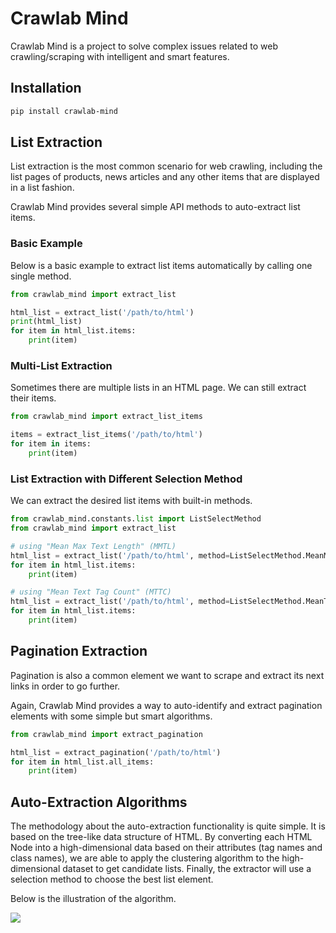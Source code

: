 # Crawlab Mind
Crawlab Mind is a project to solve complex issues related to web crawling/scraping with intelligent and smart features.

## Installation

```sh
pip install crawlab-mind
```

## List Extraction

List extraction is the most common scenario for web crawling, including the list pages of products, news articles and any other items that are displayed in a list fashion. 

Crawlab Mind provides several simple API methods to auto-extract list items. 

### Basic Example

Below is a basic example to extract list items automatically by calling one single method.

```python
from crawlab_mind import extract_list

html_list = extract_list('/path/to/html')
print(html_list)
for item in html_list.items:
    print(item)
```

### Multi-List Extraction

Sometimes there are multiple lists in an HTML page. We can still extract their items.

```python
from crawlab_mind import extract_list_items

items = extract_list_items('/path/to/html')
for item in items:
    print(item)
```

### List Extraction with Different Selection Method

We can extract the desired list items with built-in methods.

```python
from crawlab_mind.constants.list import ListSelectMethod
from crawlab_mind import extract_list

# using "Mean Max Text Length" (MMTL)
html_list = extract_list('/path/to/html', method=ListSelectMethod.MeanMaxTextLength)
for item in html_list.items:
    print(item)

# using "Mean Text Tag Count" (MTTC)
html_list = extract_list('/path/to/html', method=ListSelectMethod.MeanTextTagCount)
for item in html_list.items:
    print(item)
```

## Pagination Extraction

Pagination is also a common element we want to scrape and extract its next links in order to go further.

Again, Crawlab Mind provides a way to auto-identify and extract pagination elements with some simple but smart algorithms.

```python
from crawlab_mind import extract_pagination

html_list = extract_pagination('/path/to/html')
for item in html_list.all_items:
    print(item)
```

## Auto-Extraction Algorithms

The methodology about the auto-extraction functionality is quite simple. It is based on the tree-like data structure of HTML. By converting each HTML Node into a high-dimensional data based on their attributes (tag names and class names), we are able to apply the clustering algorithm to the high-dimensional dataset to get candidate lists. Finally, the extractor will use a selection method to choose the best list element.

Below is the illustration of the algorithm.

![](http://static-docs.crawlab.cn/crawlab-mind-list-auto-extraction-algorithm.png)
